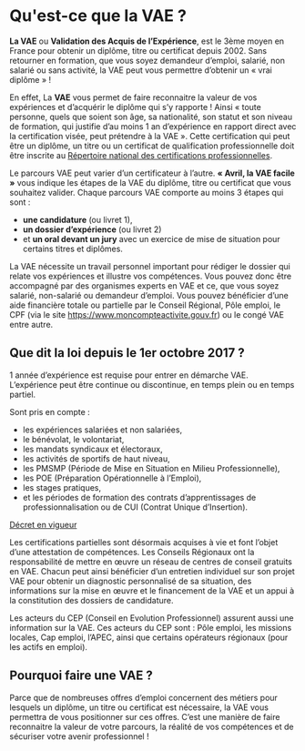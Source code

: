 # Qu'est-ce que la VAE ?

**La VAE** ou **Validation des Acquis de l’Expérience**, est le 3ème moyen en France pour obtenir un diplôme, titre ou certificat depuis 2002. Sans retourner en formation, que vous soyez demandeur d’emploi, salarié, non salarié ou sans activité, la VAE peut vous permettre d’obtenir un <span class="text-nowrap">« vrai diplôme »</span> !

En effet, La **VAE** vous permet de faire reconnaitre la valeur de vos expériences et d’acquérir le diplôme qui s’y rapporte ! Ainsi « toute personne, quels que soient son âge, sa nationalité, son statut et son niveau de formation, qui justifie d’au moins 1 an d’expérience en rapport direct avec la certification visée, peut prétendre à la VAE ». Cette certification qui peut être un diplôme, un titre ou un certificat de qualification professionnelle doit être inscrite au [Répertoire national des certifications professionnelles](http://www.rncp.cncp.gouv.fr).

Le parcours VAE peut varier d’un certificateur à l’autre. **« Avril, la VAE facile »** vous indique les étapes de la VAE du diplôme, titre ou certificat que vous souhaitez valider. Chaque parcours VAE comporte au moins 3 étapes qui sont :

- **une candidature** (ou livret 1),
- **un dossier d’expérience** (ou livret 2)
- et **un oral devant un jury** avec un exercice de mise de situation pour certains titres et diplômes.

La VAE nécessite un travail personnel important pour rédiger le dossier qui relate vos expériences et illustre vos compétences. Vous pouvez donc être accompagné par des organismes experts en VAE et ce, que vous soyez salarié, non-salarié ou demandeur d’emploi. Vous pouvez bénéficier d’une aide financière totale ou partielle par le Conseil Régional, Pôle emploi, le CPF (via le site https://www.moncompteactivite.gouv.fr) ou le congé VAE entre autre.

## Que dit la loi depuis le 1er octobre 2017 ?

1 année d’expérience est requise pour entrer en démarche VAE. L’expérience peut être continue ou discontinue, en temps plein ou en temps partiel.

Sont pris en compte :


- les expériences salariées et non salariées,
- le bénévolat, le volontariat,
- les mandats syndicaux et électoraux,
- les activités de sportifs de haut niveau,
- les PMSMP (Période de Mise en Situation en Milieu Professionnelle),
- les POE (Préparation Opérationnelle à l’Emploi),
- les stages pratiques,
- et les périodes de formation des contrats d’apprentissages de professionnalisation ou de CUI (Contrat Unique d’Insertion).

[Décret en vigueur](https://www.legifrance.gouv.fr/eli/decret/2017/7/4/2017-1135/jo/texte)

Les certifications partielles sont désormais acquises à vie et font l’objet d’une attestation de compétences. Les Conseils Régionaux  ont la responsabilité de mettre en œuvre un réseau de centres de conseil gratuits en VAE. Chacun peut ainsi bénéficier d’un entretien individuel sur son projet VAE pour obtenir un diagnostic personnalisé de sa situation, des informations sur la mise en œuvre et le financement de la VAE et un appui à la constitution des dossiers de candidature.

Les acteurs du CEP (Conseil en Evolution Professionnel) assurent aussi une information sur la VAE. Ces acteurs du CEP sont : Pôle emploi, les missions locales, Cap emploi, l’APEC, ainsi que certains opérateurs régionaux (pour les actifs en emploi).

## Pourquoi faire une VAE ?

Parce que de nombreuses offres d’emploi concernent des métiers pour lesquels un diplôme, un titre ou certificat est nécessaire, la VAE vous permettra de vous positionner sur ces offres. C’est une manière de faire reconnaitre la valeur de votre parcours, la réalité de vos compétences et de sécuriser votre avenir professionnel !
